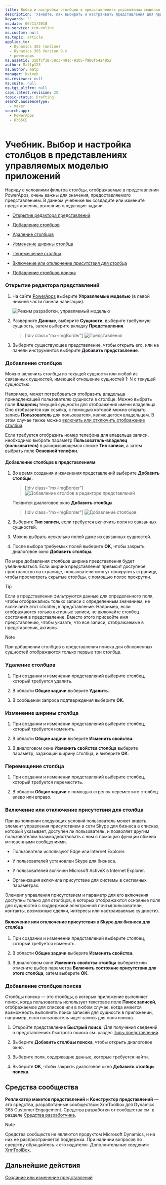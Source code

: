 ```yaml
---
title: Выбор и настройка столбцов в представлениях управляемых моделью приложений в PowerApps | MicrosoftDocs
description: 'Узнайте, как выбирать и настраивать представления для приложения'
keywords: ''
ms.date: 06/11/2018
ms.service: crm-online
ms.custom: null
ms.topic: article
applies_to:
  - Dynamics 365 (online)
  - Dynamics 365 Version 9.x
  - powerapps
ms.assetid: 31bfcf18-58c3-491c-91b5-f9b0f5424852
author: Mattp123
ms.author: matp
manager: kvivek
ms.reviewer: null
ms.suite: null
ms.tgt_pltfrm: null
caps.latest.revision: 25
topic-status: Drafting
search.audienceType:
  - maker
search.app:
  - PowerApps
  - D365CE
---
```


# <a name="tutorial-choose-and-configure-columns-in-model-driven-app-views"></a>Учебник. Выбор и настройка столбцов в представлениях управляемых моделью приложений

<a name="BKMK_ChooseAndConfigureColumns"></a>   

 Наряду с условиями фильтра столбцы, отображаемые в представлении PowerApps, очень важны для значения, предоставляемого представлением. В данном учебнике вы создадите или измените представления, выполнив следующие задачи.  

-   [Открытие редактора представлений](choose-and-configure-columns.md#open-the-view-editor)  
   
-   [Добавление столбцов](choose-and-configure-columns.md#BKMK_AddColumns)  
  
-   [Удаление столбцов](choose-and-configure-columns.md#BKMK_RemoveColumns)  
  
-   [Изменение ширины столбца](choose-and-configure-columns.md#BKMK_ChangeColumnWidth)  
  
-   [Перемещение столбца](choose-and-configure-columns.md#BKMK_MoveAColumns)  
  
-   [Включение или отключение присутствия для столбца](choose-and-configure-columns.md#BKMK_EnableOrDisablePresence)  
  
-   [Добавление столбцов поиска](choose-and-configure-columns.md#BKMK_AddFindColumns)  

### <a name="open-the-view-editor"></a>Открытие редактора представлений

1.  На сайте [PowerApps](https://web.powerapps.com/?utm_source=padocs&utm_medium=linkinadoc&utm_campaign=referralsfromdoc) выберите **Управляемые моделью** (в левой нижней части панели навигации).  

    ![Режим разработки, управляемый моделью](../model-driven-apps/media/model-driven-switch.png)

2.  Разверните **Данные**, выберите **Сущности**, выберите требуемую сущность, затем выберите вкладку **Представления**. 

    > [!div class="mx-imgBorder"] 
    > ![Представления](media/available-views.png)

3. Выберите существующее представление, чтобы открыть его, или на панели инструментов выберите **Добавить представление**. 

<a name="BKMK_AddColumns"></a>   
### <a name="add-columns"></a>Добавление столбцов  
 Можно включить столбцы из текущей сущности или любой из связанных сущностей, имеющей отношение сущностей 1: N с текущей сущностью.  
  
 Например, может потребоваться отобразить владельца принадлежащей пользователю сущности в столбце. Можно выбрать поле **Владелец** текущей сущности для отображения имени владельца. Оно отобразится как ссылка, с помощью которой можно открыть запись **Пользователь** для пользователя, являющегося владельцем. В этом случае также можно [включить или отключить отображение столбца](choose-and-configure-columns.md#BKMK_EnableOrDisablePresence).  
  
 Если требуется отобразить номер телефона для владельца записи, необходимо выбрать параметр **Пользователь-владелец (пользователь)** в раскрывающемся списке **Тип записи**, а затем выбрать поле **Основной телефон**.  
  
#### <a name="add-columns-to-views"></a>Добавление столбцов к представлениям  
  
1.  Во время создания и изменения представлений выберите **Добавить столбцы**. 

    > [!div class="mx-imgBorder"] 
    > ![Добавление столбов в редакторе представлений](media/view-editor.png)

    Появится диалоговое окно **Добавить столбцы**.

    > [!div class="mx-imgBorder"] 
    > ![Добавление столбцов](media/add-columns.png)
  
2.  Выберите **Тип записи**, если требуется включить поля из связанных сущностей.  
  
3.  Можно выбрать несколько полей даже из связанных сущностей.  
  
4.  После выбора требуемых полей выберите **ОК**, чтобы закрыть диалоговое окно **Добавить столбцы**.  
  
 По мере добавления столбцов ширина представления будет увеличиваться. Если ширина представления превысит доступное пространство на странице, пользователи смогут прокрутить страницу, чтобы просмотреть скрытые столбцы, с помощью полос прокрутки.  
  
> [!TIP]
>  Если в представлении фильтруются данные для определенного поля, чтобы отображались только записи с определенным значением, не включайте этот столбец в представление. Например, если отображаются только активные записи, не включайте столбец состояния в представление. Вместо этого присвойте имя представлению, чтобы указать, что все записи, отображаемые в представлении, активны.  
  
> [!NOTE]
>  При добавлении столбцов в представления поиска для обновленных сущностей отображаются только первые три столбца.  
  
<a name="BKMK_RemoveColumns"></a>   
### <a name="remove-columns"></a>Удаление столбцов  
  
1.  При создании и изменении представлений выберите столбец, который требуется удалить.  
  
2.  В области **Общие задачи** выберите **Удалить**.  
  
3.  В сообщении запроса подтверждения выберите **ОК**.  
  
<a name="BKMK_ChangeColumnWidth"></a>   
### <a name="change-column-width"></a>Изменение ширины столбца  
  
1.  При создании и изменении представлений выберите столбец, который требуется изменить.  
  
2.  В области **Общие задачи** выберите **Изменить свойства**.  
  
3.  В диалоговом окне **Изменить свойства столбца** выберите параметр, задающий ширину столбца, и выберите **ОК**.  
  
<a name="BKMK_MoveAColumns"></a>   
### <a name="move-a-column"></a>Перемещение столбца  
  
1.  При создании и изменении представлений выберите столбец, который требуется переместить.  
  
2.  В области **Общие задачи** с помощью стрелок переместите столбец влево или вправо.  
  
<a name="BKMK_EnableOrDisablePresence"></a>   
### <a name="enable-or-disable-presence-for-a-column"></a>Включение или отключение присутствия для столбца  
 При выполнении следующих условий пользователь может видеть элемент управления присутствием в сети Skype для бизнеса в списках, который указывает, доступен ли пользователь, и позволяет другим пользователям взаимодействовать с ним с помощью функции обмена мгновенными сообщениями.  
  
-   Пользователи используют Edge или Internet Explorer.  
  
-   У пользователей установлен Skype для бизнеса.  
  
-   У пользователей включен Microsoft ActiveX в Internet Explorer.  
  
-   Организация включила присутствие для системы в системных параметрах.  
  
 Элемент управления присутствием и параметр для его включения доступны только для столбцов, в которых отображаются основные поля для сущностей с поддержкой электронной почты(пользователи, контакты, возможные сделки, интересы или настраиваемые сущности).  
  
#### <a name="enable-or-disable-skype-for-business-presence-for-a-column"></a>Включение или отключение присутствия в Skype для бизнеса для столбца  
  
1.  При создании и изменении представлений выберите столбец, который требуется изменить.  
  
2.  В области **Общие задачи** выберите **Изменить свойства**.  
  
3.  В диалоговом окне **Изменить свойства столбца** выберите или отмените выбор параметра **Включить состояние присутствия для этого столбца**, затем выберите **ОК**.  
  
<a name="BKMK_AddFindColumns"></a>   
### <a name="add-find-columns"></a>Добавление столбцов поиска  
 Столбцы поиска — это столбцы, в которых приложение выполняет поиск, когда пользователь использует текстовое поле **Поиск записей**, отображаемое для списков или в любом случае, когда имеется возможность выполнять поиск записей для сущности в приложении, например, если пользователь ищет запись для поля поиска.  
  
1.  Откройте представление **Быстрый поиск**. Для получения сведений о представлениях быстрого поиска см. раздел [Типы представлений](create-edit-views.md#types-of-views).  
  
2.  Выберите **Добавить столбцы поиска**, чтобы открыть диалоговое окно.  
  
3.  Выберите поля, содержащие данные, которые требуется найти.  
  
4.  Выберите **OK**, чтобы закрыть диалоговое окно **Добавить столбцы поиска**.  

## <a name="community-tools"></a>Средства сообщества

**Репликатор макетов представлений** и **Конструктор представлений** — это средства, разработанные сообществом XrmToolbox для Dynamics 365 Customer Engagement. Средства разработки от сообщества см. в разделе [Средства разработчика](https://docs.microsoft.com/dynamics365/customer-engagement/developer/developer-tools).

> [!NOTE]
> Средства сообществ не являются продуктом Microsoft Dynamics, и на них не распространяется поддержка. При наличии вопросов по средству обращайтесь к его издателю. Дополнительные сведения: [XrmToolBox](https://www.xrmtoolbox.com). 

## <a name="next-steps"></a>Дальнейшие действия
[Создание или изменение представлений](create-edit-views.md)
